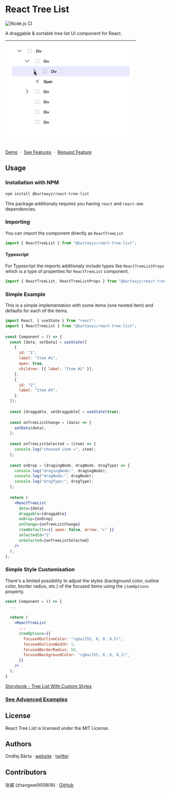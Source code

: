 # React Tree List

![Node.js CI](https://github.com/bartaxyz/react-tree-list/workflows/Node.js%20CI/badge.svg)

A draggable & sortable tree list UI component for React.

| <img src="assets/react-tree-list-showcase.gif" alt="React Tree List Component Showcase" width="400" height="318" /> |
| ------------------------------------------------------------------------------------------------------------------- |

[Demo](https://bartaxyz.github.io/react-tree-list/)
&nbsp;&middot;&nbsp; [See Features](https://github.com/bartaxyz/react-tree-list/projects)
&nbsp;&middot;&nbsp; [Request Feature](https://github.com/bartaxyz/react-tree-list/issues)

## Usage

### Installation with NPM

```bash
npm install @bartaxyz/react-tree-list
```

This package additionaly requires you having `react` and `react-dom` dependencies.

### Importing

You can import the component directly as `ReactTreeList`

```js
import { ReactTreeList } from "@bartaxyz/react-tree-list";
```

#### Typescript

For Typescript the imports additionaly include types like `ReactTreeListProps` which is a type of properties
for `ReactTreeList` component.

```ts
import { ReactTreeList, ReactTreeListProps } from "@bartaxyz/react-tree-list";
```

### Simple Example

This is a simple implementation with some items (one nested item) and defaults for each of the items.

```jsx
import React, { useState } from "react";
import { ReactTreeList } from "@bartaxyz/react-tree-list";

const Component = () => {
  const [data, setData] = useState([
    {
      id: "1",
      label: "Item #1",
      open: true,
      children: [{ label: "Item #2" }],
    },
    {
      id: "2",
      label: "Item #3",
    },
  ]);

  const [draggable, setDraggable] = useState(true);

  const onTreeListChange = (data) => {
    setData(data);
  };

  const onTreeListSelected = (item) => {
    console.log("choosed item =", item);
  };

  const onDrop = (dragingNode, dragNode, drogType) => {
    console.log("dragingNode:", dragingNode);
    console.log("dragNode:", dragNode);
    console.log("drogType:", drogType);
  };

  return (
    <ReactTreeList
      data={data}
      draggable={draggable}
      onDrop={onDrop}
      onChange={onTreeListChange}
      itemDefaults={{ open: false, arrow: "▸" }}
      selectedId="1"
      onSelected={onTreeListSelected}
    />
  );
};
```

### Simple Style Customisation

There's a limited possibility to adjust the styles (background color, outline color, border radius, etc.) of the focused items using the `itemOptions` property.

```jsx
const Component = () => {
  ...

  return (
    <ReactTreeList
      ...
      itemOptions={{
        focusedOutlineColor: "rgba(255, 0, 0, 0.5)",
        focusedOutlineWidth: 1,
        focusedBorderRadius: 50,
        focusedBackgroundColor: "rgba(255, 0, 0, 0.1)",
      }}
    />
  );
}
```

[Storybook - Tree List With Custom Styles](https://bartaxyz.github.io/react-tree-list/?path=/story/tree-list--with-custom-styles)

### [See Advanced Examples](https://bartaxyz.github.io/react-tree-list)

## License

React Tree List is licensed under the MIT License.

## Authors

Ondřej Bárta · [website](https://www.ondrejbarta.xyz) · [twitter](https://twitter.com/bartaxyz)

## Contributors

张威 (zhangwei900808) · [GitHub](https://github.com/zhangwei900808)
